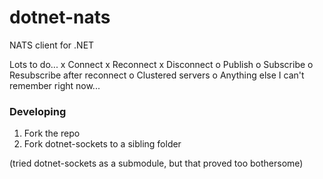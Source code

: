 # dotnet-nats
NATS client for .NET

Lots to do...
x Connect
x Reconnect
x Disconnect
o Publish
o Subscribe
o Resubscribe after reconnect
o Clustered servers
o Anything else I can't remember right now...


### Developing

1. Fork the repo
2. Fork dotnet-sockets to a sibling folder

(tried dotnet-sockets as a submodule, but that proved too bothersome)
